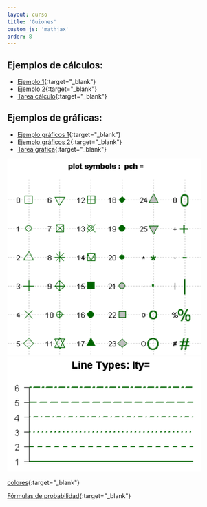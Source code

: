 ```yaml
---
layout: curso
title: 'Guiones'
custom_js: 'mathjax'
order: 8
---
```


## Ejemplos de cálculos:

- [Ejemplo 1](/guiones/guion01.R){:target="_blank"}
- [Ejemplo 2](/guiones/guion02.R){:target="_blank"}
- [Tarea cálculo](/guiones/guion03.R){:target="_blank"}

## Ejemplos de gráficas:
- [Ejemplo gráficos 1](/guiones/guion04_grafica.R){:target="_blank"}
- [Ejemplo gráficos 2](/guiones/guion05_grafica.R){:target="_blank"}
- [Tarea gráfica](/guiones/guion06_grafica.R){:target="_blank"}

<img src="/docs/points.png" alt="Puntos en R" style="width: 450px;"/>

<img src="/docs/lines.png" alt="Puntos en R" style="width: 450px;"/>

[colores](/docs/ColorChart.pdf){:target="_blank"}

[Fórmulas de probabilidad](/docs/cheat_sheet.pdf){:target="_blank"}



